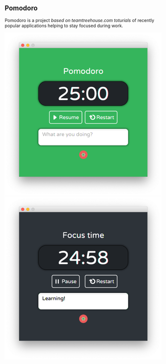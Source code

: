 ## Pomodoro
Pomodoro is a project _based on teamtreehouse.com toturials_ of recently popular applications helping to stay focused during work.

![](resources/start.png)
![](resources/counting.png)